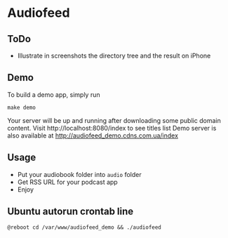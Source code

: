 # Audiofeed

## ToDo
- Illustrate in screenshots the directory tree and the result on iPhone

## Demo
To build a demo app, simply run

`make demo`

Your server will be up and running after downloading some public domain content. 
Visit http://localhost:8080/index to see titles list
Demo server is also available at http://audiofeed_demo.cdns.com.ua/index 

## Usage
- Put your audiobook folder into `audio` folder
- Get RSS URL for your podcast app
- Enjoy

## Ubuntu autorun crontab line
`
@reboot cd /var/www/audiofeed_demo && ./audiofeed
`
